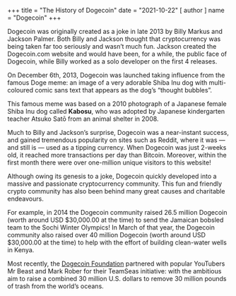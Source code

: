 +++
title = "The History of Dogecoin"
date = "2021-10-22"
[ author ]
  name = "Dogecoin"
+++
 
Dogecoin was originally created as a joke in late 2013 by Billy Markus and Jackson Palmer. Both Billy and Jackson thought that cryptocurrency was being taken far too seriously and wasn’t much fun. Jackson created the Dogecoin.com website and would have been, for a while, the public face of Dogecoin, while Billy worked as a solo developer on the first 4 releases.


On December 6th, 2013, Dogecoin was launched taking influence from the famous Doge meme: an image of a very adorable Shiba Inu dog with multi-coloured comic sans text that appears as the dog’s “thought bubbles”. 


This famous meme was based on a 2010 photograph of a Japanese female Shiba Inu dog called **Kabosu**, who was adopted by Japanese kindergarten teacher Atsuko Satō from an animal shelter in 2008.  

Much to Billy and Jackson’s surprise, Dogecoin was a near-instant success, and gained tremendous popularity on sites such as Reddit, where it was —and still is — used as a tipping currency. When Dogecoin was just 2-weeks old, it reached more transactions per day than Bitcoin. Moreover, within the first month there were over one-million unique visitors to this website!  

Although owing its genesis to a joke, Dogecoin quickly developed into a massive and passionate cryptocurrency community. This fun and friendly crypto community has also been behind many great causes and charitable endeavours.  

For example, in 2014 the Dogecoin community raised 26.5 million Dogecoin (worth around USD $30,000.00 at the time) to send the Jamaican bobsled team to the Sochi Winter Olympics! In March of that year, the Dogecoin community also raised over 40 million Dogecoin (worth around USD $30,000.00 at the time) to help with the effort of building clean-water wells in Kenya.  


Most recently, the [Dogecoin Foundation](https://foundation.dogecoin.com/) partnered with popular YouTubers Mr Beast and Mark Rober for their TeamSeas initiative: with the ambitious aim to raise a combined 30 million U.S. dollars to remove 30 million pounds of trash from the world’s oceans.  